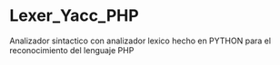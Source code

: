 # Lexer_Yacc_PHP
Analizador sintactico con analizador lexico hecho en PYTHON para el reconocimiento del lenguaje PHP

